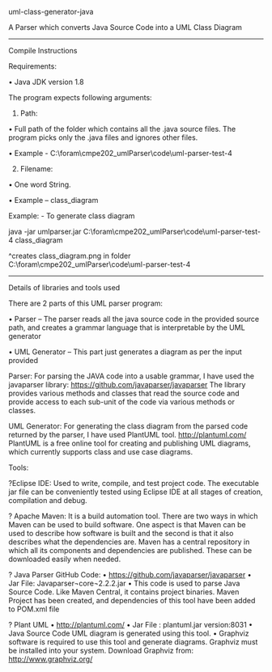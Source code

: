 uml-class-generator-java

A Parser which converts Java Source Code into a UML Class Diagram
________________________________________
Compile Instructions

Requirements:

•	Java JDK version 1.8

The program expects following arguments:

1.	Path:

•	Full path of the folder which contains all the .java source files. The program picks only the .java files and ignores other files.

•	Example - C:\foram\cmpe202_umlParser\code\uml-parser-test-4

2.	Filename:

•	One word String.

•	Example – class_diagram

Example: - To generate class diagram

java -jar umlparser.jar C:\foram\cmpe202_umlParser\code\uml-parser-test-4 class_diagram

^creates class_diagram.png in folder C:\foram\cmpe202_umlParser\code\uml-parser-test-4
________________________________________

Details of libraries and tools used

There are 2 parts of this UML parser program:

•	Parser – The parser reads all the java source code in the provided source path, and creates a grammar language that is interpretable by the UML generator

•	UML Generator – This part just generates a diagram as per the input provided

Parser: For parsing the JAVA code into a usable grammar, I have used the javaparser library: https://github.com/javaparser/javaparser
  The library provides various methods and classes that read the source code and provide access to each sub-unit of the code via various    methods or classes.

UML Generator: For generating the class diagram from the parsed code returned by the parser, I have used PlantUML tool.        http://plantuml.com/
   PlantUML is a free online tool for creating and publishing UML diagrams, which currently supports class and use case diagrams.

Tools:

?Eclipse IDE: Used to write, compile, and test project code. The executable jar file can be conveniently tested using Eclipse IDE at all stages of creation, compilation and debug.

? Apache Maven: It is a build automation tool. There are two ways in which Maven can be used to build software. One aspect is that Maven can be used to describe how software is built and the second is that it also describes what the dependencies are. Maven has a central repository in which all its components and dependencies are published. These can be downloaded easily when needed.

? Java Parser GitHub Code:
•	https://github.com/javaparser/javaparser
•	Jar File: Javaparser¬core¬2.2.2.jar
•	This code is used to parse Java Source Code. Like Maven Central, it contains project binaries. Maven Project has been created, and dependencies of this tool have been added to POM.xml file

? Plant UML
•	http://plantuml.com/
•	Jar File : plantuml.jar version:8031
•	Java Source Code UML diagram is generated using this tool.
•	Graphviz software is required to use this tool and generate diagrams. Graphviz must be installed into your system. Download Graphviz from: http://www.graphviz.org/
